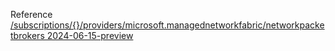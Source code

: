 Reference [/subscriptions/{}/providers/microsoft.managednetworkfabric/networkpacketbrokers 2024-06-15-preview](/Resources/mgmt-plane/L3N1YnNjcmlwdGlvbnMve30vcHJvdmlkZXJzL21pY3Jvc29mdC5tYW5hZ2VkbmV0d29ya2ZhYnJpYy9uZXR3b3JrcGFja2V0YnJva2Vycw==/2024-06-15-preview.xml)
